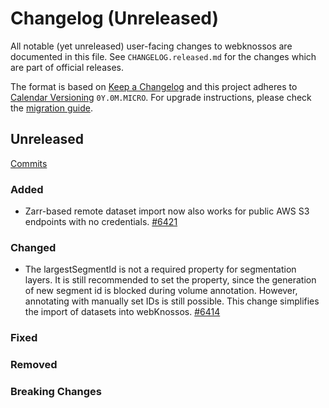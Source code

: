 # Changelog (Unreleased)

All notable (yet unreleased) user-facing changes to webknossos are documented in this file.
See `CHANGELOG.released.md` for the changes which are part of official releases.

The format is based on [Keep a Changelog](http://keepachangelog.com/en/1.0.0/)
and this project adheres to [Calendar Versioning](http://calver.org/) `0Y.0M.MICRO`.
For upgrade instructions, please check the [migration guide](MIGRATIONS.released.md).

## Unreleased
[Commits](https://github.com/scalableminds/webknossos/compare/22.09.0...HEAD)

### Added
- Zarr-based remote dataset import now also works for public AWS S3 endpoints with no credentials. [#6421](https://github.com/scalableminds/webknossos/pull/6421)

### Changed
- The largestSegmentId is not a required property for segmentation layers. It is still recommended to set the property, since the generation of new segment id is blocked during volume annotation. However, annotating with manually set IDs is still possible. This change simplifies the import of datasets into webKnossos. [#6414](https://github.com/scalableminds/webknossos/pull/6414)

### Fixed

### Removed

### Breaking Changes
